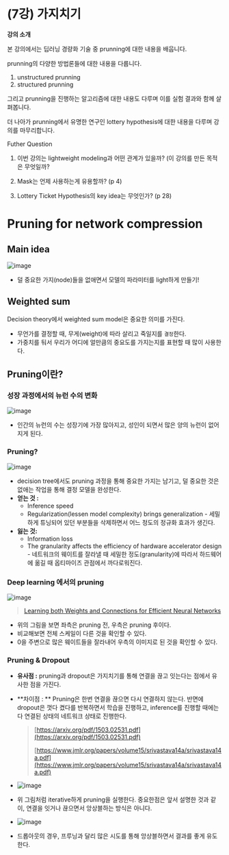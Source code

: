 # (7강) 가지치기

**강의 소개**



본 강의에서는 딥러닝 경량화 기술 중 prunning에 대한 내용을 배웁니다.

prunning의 다양한 방법론들에 대한 내용을 다룹니다.

1. unstructured prunning
2. structured prunning

그리고 prunning을 진행하는 알고리즘에 대한 내용도 다루며 이를 실험 결과와 함께 살펴봅니다.

더 나아가 prunning에서 유명한 연구인 lottery hypothesis에 대한 내용을 다루며 강의를 마무리합니다.

 

Futher Question 

1) 이번 강의는 lightweight modeling과 어떤 관계가 있을까? (이 강의를 만든 목적은 무엇일까?

2) Mask는 언제 사용하는게 유용할까? (p 4)

3) Lottery Ticket Hypothesis의 key idea는 무엇인가? (p 28)



# Pruning for network compression

## Main idea

![image](https://user-images.githubusercontent.com/38639633/111567084-b93b6180-87e1-11eb-942e-0b4001664e0a.png)

- 덜 중요한 가지(node)들을 없애면서 모델의 파라미터를 light하게 만들기!



## Weighted sum

Decision theory에서 weighted sum model은 중요한 의미를 가진다. 

- 무언가를 결정할 때, 무게(weight)에 따라 살리고 죽일지를 `결정`한다. 
- 가중치를 둬서 우리가 어디에 얼만큼의 중요도를 가지는지를 표현할 때 많이 사용한다. 



## Pruning이란?

### 성장 과정에서의 뉴런 수의 변화

![image](https://user-images.githubusercontent.com/38639633/111567458-5e563a00-87e2-11eb-96e8-fc2a4c786bb9.png)

- 인간의 뉴런의 수는 성장기에 가장 많아지고, 성인이 되면서 많은 양의 뉴런이 없어지게 된다. 



### Pruning?

![image](https://user-images.githubusercontent.com/38639633/111567608-978eaa00-87e2-11eb-9707-7f366cb969d0.png)

- decision tree에서도 pruning 과정을 통해 중요한 가지는 남기고, 덜 중요한 것은 없애는 작업을 통해 결정 모델을 완성한다. 
- **얻는 것 :** 
	- Inference speed
	- Regularization(lessen model complexity) brings generalization - 세밀하게 튜닝되어 있던 부분들을 삭제하면서 어느 정도의 정규화 효과가 생긴다. 
- **잃는 것:**
	- Information loss
	- The granularity affects the efficiency of hardware accelerator design - 네트워크의 웨이트를 잘라낼 때   세밀한 정도(granularity)에 따라서 하드웨어에 옮길 때 옵티마이즈 관점에서 까다로워진다. 



### Deep learning 에서의 pruning

![image](https://user-images.githubusercontent.com/38639633/111568515-3e277a80-87e4-11eb-8276-d5162d1750a9.png)

> [Learning both Weights and Connections for Efficient Neural Networks](https://papers.nips.cc/paper/2015/file/ae0eb3eed39d2bcef4622b2499a05fe6-Paper.pdf) 

- 위의 그림을 보면 좌측은 pruning 전, 우측은 pruning 후이다. 
- 비교해보면 전체 스케일이 다른 것을 확인할 수 있다. 
- 0을 주변으로 많은 웨이트들을 잘라내어 우측의 이미지로 된 것을 확인할 수 있다. 



### Pruning & Dropout

- **유사점 :** pruning과 dropout은 가지치기를 통해 연결을 끊고 잇는다는 점에서 유사한 점을 가진다. 

- **차이점 : ** Pruning은 한번 연결을 끊으면 다시 연결하지 않는다. 반면에 dropout은 껏다 켰다를 반복하면서 학습을 진행하고, inference를 진행할 때에는 다 연결된 상태의 네트워크 상태로 진행한다. 

	> [https://arxiv.org/pdf/1503.02531.pdf](https://arxiv.org/pdf/1503.02531.pdf)
	>
	> [https://www.jmlr.org/papers/volume15/srivastava14a/srivastava14a.pdf](https://www.jmlr.org/papers/volume15/srivastava14a/srivastava14a.pdf)   

- ![image](https://user-images.githubusercontent.com/38639633/111575330-74b7c200-87f1-11eb-8641-69256582783f.png)
- 위 그림처럼 iterative하게 pruning을 실행한다. 중요한점은 앞서 설명한 것과 같이, 연결을 잇거나 끊으면서 앙상블하는 방식은 아니다. 
- ![image](https://user-images.githubusercontent.com/38639633/111575922-c4e35400-87f2-11eb-8a0b-487b62ab23ad.png)
- 드롭아웃의 경우, 프루닝과 달리 많은 시도를 통해 앙상블하면서 결과를 좋게 유도한다. 





